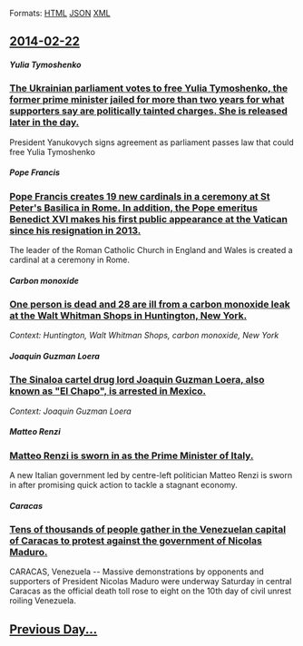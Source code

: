 
Formats: [HTML](2014/02/22/index.html)  [JSON](2014/02/22/index.json)  [XML](2014/02/22/index.xml)  

## [2014-02-22](/news/2014/02/22/index.md)

##### Yulia Tymoshenko
### [The Ukrainian parliament votes to free Yulia Tymoshenko, the former prime minister jailed for more than two years for what supporters say are politically tainted charges. She is released later in the day. ](/news/2014/02/22/the-ukrainian-parliament-votes-to-free-yulia-tymoshenko-the-former-prime-minister-jailed-for-more-than-two-years-for-what-supporters-say-ar.md)
 President Yanukovych signs agreement as parliament passes law that could free Yulia Tymoshenko

##### Pope Francis
### [Pope Francis creates 19 new cardinals in a ceremony at St Peter's Basilica in Rome. In addition, the Pope emeritus Benedict XVI makes his first public appearance at the Vatican since his resignation in 2013. ](/news/2014/02/22/pope-francis-creates-19-new-cardinals-in-a-ceremony-at-st-peter-s-basilica-in-rome-in-addition-the-pope-emeritus-benedict-xvi-makes-his-fi.md)
The leader of the Roman Catholic Church in England and Wales is created a cardinal at a ceremony in Rome.

##### Carbon monoxide
### [One person is dead and 28 are ill from a carbon monoxide leak at the Walt Whitman Shops in Huntington, New York. ](/news/2014/02/22/one-person-is-dead-and-28-are-ill-from-a-carbon-monoxide-leak-at-the-walt-whitman-shops-in-huntington-new-york.md)
_Context: Huntington, Walt Whitman Shops, carbon monoxide, New York_

##### Joaquin Guzman Loera
### [The Sinaloa cartel drug lord Joaquin Guzman Loera, also known as "El Chapo", is arrested in Mexico. ](/news/2014/02/22/the-sinaloa-cartel-drug-lord-joaquan-guzma-n-loera-also-known-as-el-chapo-is-arrested-in-mexico.md)
_Context: Joaquin Guzman Loera_

##### Matteo Renzi
### [Matteo Renzi is sworn in as the Prime Minister of Italy. ](/news/2014/02/22/matteo-renzi-is-sworn-in-as-the-prime-minister-of-italy.md)
A new Italian government led by centre-left politician Matteo Renzi is sworn in after promising quick action to tackle a stagnant economy.

##### Caracas
### [Tens of thousands of people gather in the Venezuelan capital of Caracas to protest against the government of Nicolas Maduro. ](/news/2014/02/22/tens-of-thousands-of-people-gather-in-the-venezuelan-capital-of-caracas-to-protest-against-the-government-of-nicola-s-maduro.md)
CARACAS, Venezuela -- Massive demonstrations by opponents and supporters of President Nicolas Maduro were underway Saturday in central Caracas as the official death toll rose to eight on the 10th day of civil unrest roiling Venezuela.

## [Previous Day...](/news/2014/02/21/index.md)

